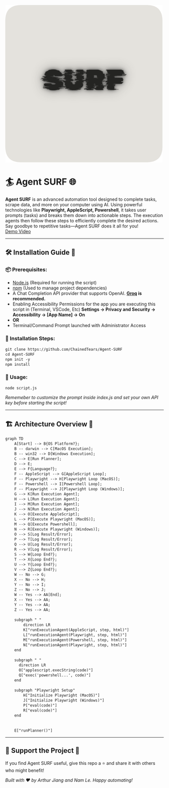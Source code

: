 ![](logo.png)

# 🏄 Agent SURF 🌐

**Agent SURF** is an advanced automation tool designed to complete tasks, scrape data, and more on your computer using AI. Using powerful technologies like **Playwright, AppleScript, Powershell**, it takes user prompts (tasks) and breaks them down into actionable steps. The execution agents then follow these steps to efficiently complete the desired actions. Say goodbye to repetitive tasks—Agent SURF does it all for you!  
[Demo Video](https://www.youtube.com/watch?v=dx3_Sfv_DnY)

* * *

## 🛠️ Installation Guide 📖

### 📦 Prerequisites:

- [Node.js](https://nodejs.org/en) (Required for running the script)
- [npm](https://www.npmjs.com/) (Used to manage project dependencies)
- A Chat Completion API provider that supports OpenAI. **[Groq](https://console.groq.com/keys) is recommended.**
- Enabling Accessibility Permissions for the app you are executing this script in (Terminal, VSCode, Etc) **Settings -&gt; Privacy and Security -&gt; Accessibility -&gt; \[App Name] -&gt; On**
- **OR**
- Terminal/Command Prompt launched with Administrator Access

### 🔧 Installation Steps:

```
git clone https://github.com/ChainedTears/Agent-SURF
cd Agent-SURF
npm init -y
npm install
```

### 🏁 Usage:

```
node script.js
```

*Rememeber to customize the prompt inside index.js and set your own API key before starting the script!*

* * *

## 🏗️ Architecture Overview 🧱

```mermaid
graph TD
    A[Start] --> B{OS Platform?};
    B -- darwin --> C[MacOS Execution];
    B -- win32 --> D[Windows Execution];
    C --> E[Run Planner];
    D --> E;
    E --> F{Language?};
    F -- AppleScript --> G[AppleScript Loop];
    F -- Playwright --> H[Playwright Loop (MacOS)];
    F -- Powershell --> I[Powershell Loop];
    F -- Playwright --> J[Playwright Loop (Windows)];
    G --> K[Run Execution Agent];
    H --> L[Run Execution Agent];
    I --> M[Run Execution Agent];
    J --> N[Run Execution Agent];
    K --> O[Execute AppleScript];
    L --> P[Execute Playwright (MacOS)];
    M --> Q[Execute Powershell];
    N --> R[Execute Playwright (Windows)];
    O --> S[Log Result/Error];
    P --> T[Log Result/Error];
    Q --> U[Log Result/Error];
    R --> V[Log Result/Error];
    S --> W{Loop End?};
    T --> X{Loop End?};
    U --> Y{Loop End?};
    V --> Z{Loop End?};
    W -- No --> G;
    X -- No --> H;
    Y -- No --> I;
    Z -- No --> J;
    W -- Yes --> AA[End];
    X -- Yes --> AA;
    Y -- Yes --> AA;
    Z -- Yes --> AA;

    subgraph " "
        direction LR
        K["runExecutionAgent(AppleScript, step, html)"]
        L["runExecutionAgent(Playwright, step, html)"]
        M["runExecutionAgent(Powershell, step, html)"]
        N["runExecutionAgent(Playwright, step, html)"]
    end
    
    subgraph " "
      direction LR
      O["applescript.execString(code)"]
      Q["exec('powershell...', code)"]
    end

    subgraph "Playwright Setup"
        H["Initialize Playwright (MacOS)"]
        J["Initialize Playwright (Windows)"]
        P["eval(code)"]
        R["eval(code)"]
    end


    E["runPlanner()"]
```

* * *

## 🚀 Support the Project 💖

If you find Agent SURF useful, give this repo a ⭐ and share it with others who might benefit!

*Built with ❤️ by Arthur Jiang and Nam Le. Happy automating!*
